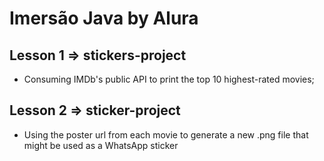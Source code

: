 # Imersão Java by Alura

## Lesson 1 => stickers-project
  - Consuming IMDb's public API to print the top 10 highest-rated movies;
## Lesson 2 => sticker-project
  - Using the poster url from each movie to generate a new .png file that might be used as a WhatsApp sticker
